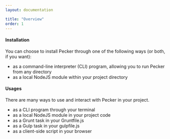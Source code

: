 ```yaml
---
layout: documentation

title: "Overview"
order: 1
---
```


#### Installation

You can choose to install Pecker through one of the following ways (or both, if you want):

* as a command-line interpreter (CLI) program, allowing you to run Pecker from any directory
* as a local NodeJS module within your project directory

#### Usages

There are many ways to use and interact with Pecker in your project.

* as a CLI program through your terminal
* as a local NodeJS module in your project code
* as a Grunt task in your Gruntfile.js
* as a Gulp task in your gulpfile.js
* as a client-side script in your browser

